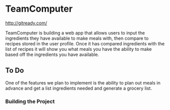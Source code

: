 # TeamComputer 
http://gitready.com/

TeamComputer is building a web app that allows users to input the 
ingredients they have available to make meals with, then compare to 
recipes stored in the user profile.  Once it has compared ingredients 
with the list of recipes it will show you what meals you have the 
ability to make based off the ingredients you have available.

## To Do
One of the features we plan to implement is the ability to plan out 
meals in advance and get a list ingredients needed and generate a 
grocery list.

### Building the Project
